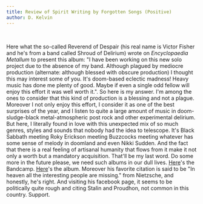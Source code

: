 ```yaml
---
title: Review of Spirit Writing by Forgotten Songs (Positive)
author: D. Kelvin
---
```


<br />
<article-image src="spirit-writing-new-cover.jpg" alt="Spirit Writing Cover"></article-image>

Here what the so-called Reverend of Despair (his real name is Victor Fisher and he's from a band called Shroud of Delirium) wrote on *Encyclopaedia Metallum* to present this album: "I have been working on this new solo project due to the absence of my band. Although plagued by mediocre production (alternate: although blessed with obscure production) I thought this may interest some of you. It's doom-based eclectic madness! Heavy music has done me plenty of good. Maybe if even a single odd fellow will enjoy this effort it was well worth it.". So here is my answer. I'm among the ones to consider that this kind of production is a blessing and not a plague. Moreover I not only enjoy this effort, I consider it as one of the best surprises of the year, and I listen to quite a large amount of music in doom-sludge-black metal-atmospheric post rock and other experimental delirium. But here, I literally found in love with this unexpected mix of so much genres, styles and sounds that nobody had the idea to telescope. It's Black Sabbath meeting Roky Erickson meeting Buzzcocks meeting whatever has some sense of melody in doomland and even Nikki Sudden. And the fact that there is a real feeling of artisanal humanity that flows from it make it not only a worth but a mandatory acquisition. That'll be my last word. Do some more in the future please, we need such albums in our dull lives. [Here](http://reenchantment.bandcamp.com/)'s the Bandcamp. [Here](https://reenchantment.bandcamp.com/album/spirit-writing)'s the album. Moreover his favorite citation is said to be "In heaven all the interesting people are missing." from Nietzsche, and honestly, he's right. And visiting his facebook page, it seems to be politically quite rough and citing Stalin and Proudhon, not common in this country. Support.

